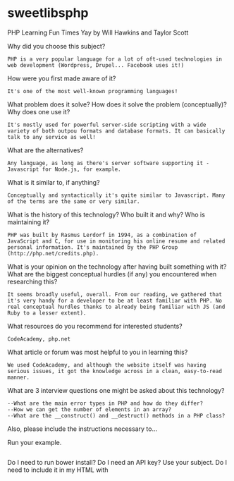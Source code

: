 # sweetlibsphp
PHP Learning Fun Times Yay
by Will Hawkins and Taylor Scott

Why did you choose this subject?
```
PHP is a very popular language for a lot of oft-used technologies in web development (Wordpress, Drupel... Facebook uses it!)
```
How were you first made aware of it?
```
It's one of the most well-known programming languages!
```
What problem does it solve? How does it solve the problem (conceptually)?
Why does one use it?
```
It's mostly used for powerful server-side scripting with a wide variety of both outpou formats and database formats. It can basically talk to any service as well!
```
What are the alternatives?
```
Any language, as long as there's server software supporting it - Javascript for Node.js, for example.
```
What is it similar to, if anything?
```
Conceptually and syntactically it's quite similar to Javascript. Many of the terms are the same or very similar.
```
What is the history of this technology? Who built it and why? Who is maintaining it?
```
PHP was built by Rasmus Lerdorf in 1994, as a combination of JavaScript and C, for use in monitoring his online resume and related personal information. It's maintained by the PHP Group (http://php.net/credits.php).
```
What is your opinion on the technology after having built something with it?
What are the biggest conceptual hurdles (if any) you encountered when researching this?
```
It seems broadly useful, overall. From our reading, we gathered that it's very handy for a developer to be at least familiar with PHP. No real conceptual hurdles thanks to already being familiar with JS (and Ruby to a lesser extent).
```
What resources do you recommend for interested students?
```
CodeAcademy, php.net
```
What article or forum was most helpful to you in learning this?
```
We used CodeAcademy, and although the website itself was having serious issues, it got the knowledge across in a clean, easy-to-read manner.
```
What are 3 interview questions one might be asked about this technology?
```
--What are the main error types in PHP and how do they differ?
--How we can get the number of elements in an array?
--What are the __construct() and __destruct() methods in a PHP class?
```
Also, please include the instructions necessary to...

Run your example.
```

```
Do I need to run bower install? Do I need an API key?
Use your subject.
Do I need to include it in my HTML with <script> tags? Do I need to brew install anything? Can I deploy it to Heroku?

